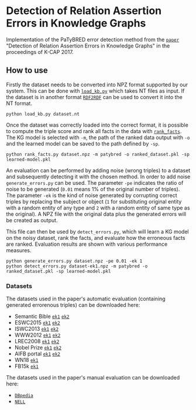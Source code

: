 # Detection of Relation Assertion Errors in Knowledge Graphs

Implementation of the PaTyBRED error detection method from the [`paper`](https://dl.acm.org/citation.cfm?doid=3148011.3148033) "Detection of Relation Assertion Errors in Knowledge Graphs" in the proceedings of K-CAP 2017.


## How to use

Firstly the dataset needs to be converted into NPZ format supported by our system.
This can be done with [`load_kb.py`](https://github.com/aolimelo/kged/blob/master/load_kb.py) which takes NT files as 
input. If the dataset is in another format [`RDF2RDF`](http://www.l3s.de/~minack/rdf2rdf/)
can be used to convert it into the NT format.

```
python load_kb.py dataset.nt
```

Once the dataset was correctly loaded into the correct format, it is possible to compute the triple score and rank all facts 
in the data with [`rank_facts`](https://github.com/aolimelo/kged/blob/master/rank_facts.py).
The KG model is selected with `-m`, the path of the ranked data output with `-o` and the learned model can be saved to the path defined by `-sp`.

```
python rank_facts.py dataset.npz -m patybred -o ranked_dataset.pkl -sp learned-model.pkl 
```

An evaluation can be performed by adding noise (wrong triples) to a dataset and subsequently detecting it with the chosen method.
In order to add noise `generate_errors.py` can be used.
The parameter `-pe` indicates the ratio of noise to be generated (`0.01` means  1% of the original number of triples).
The parameter `-ek` is the kind of noise generated by corrupting correct triples by replacing the subject or object (`1` for substituting original entity with a random entity of any type and `2` with a random entity of same type as the original).
A NPZ file with the original data plus the generated errors will be created as output.

This file can then be used by `detect_errors.py`, which will learn a KG model on the noisy dataset, rank the facts, and evaluate
how the erroneous facts are ranked. 
Evaluation results are shown with various performance measures.

```
python generate_errors.py dataset.npz -pe 0.01 -ek 1
python detect_errors.py dataset-ek1.npz -m patybred -o ranked_dataset.pkl -sp learned-model.pkl 
```


### Datasets

The datasets used in the paper's automatic evaluation (containing generated errorenous triples) can be downloaded here:

- Semantic Bible  [`ek1`](http://data.dws.informatik.uni-mannheim.de/hmctp/datasets/kged/semanticbible-errdet-ek1-p0.010000.npz) [`ek2`](http://data.dws.informatik.uni-mannheim.de/hmctp/datasets/kged/semanticbible-errdet-ek2-p0.010000.npz)
- ESWC2015        [`ek1`](http://data.dws.informatik.uni-mannheim.de/hmctp/datasets/kged/eswc2015-errdet-ek1-p0.010000.npz) [`ek2`](http://data.dws.informatik.uni-mannheim.de/hmctp/datasets/kged/eswc2015-errdet-ek2-p0.010000.npz)
- ISWC2013        [`ek1`](http://data.dws.informatik.uni-mannheim.de/hmctp/datasets/kged/iswc2013-errdet-ek1-p0.010000.npz) [`ek2`](http://data.dws.informatik.uni-mannheim.de/hmctp/datasets/kged/iswc2013-errdet-ek2-p0.010000.npz)
- WWW2012         [`ek1`](http://data.dws.informatik.uni-mannheim.de/hmctp/datasets/kged/www2012-errdet-ek1-p0.010000.npz) [`ek2`](http://data.dws.informatik.uni-mannheim.de/hmctp/datasets/kged/www2012-errdet-ek2-p0.010000.npz)
- LREC2008        [`ek1`](http://data.dws.informatik.uni-mannheim.de/hmctp/datasets/kged/lrec2008-errdet-ek1-p0.010000.npz) [`ek2`](http://data.dws.informatik.uni-mannheim.de/hmctp/datasets/kged/lrec2008-errdet-ek2-p0.010000.npz)
- Nobel Prize     [`ek1`](http://data.dws.informatik.uni-mannheim.de/hmctp/datasets/kged/nobelprize-errdet-ek1-p0.010000.npz) [`ek2`](http://data.dws.informatik.uni-mannheim.de/hmctp/datasets/kged/nobelprize-errdet-ek2-p0.010000.npz)
- AIFB portal     [`ek1`](http://data.dws.informatik.uni-mannheim.de/hmctp/datasets/kged/aifb-errdet-ek1-p0.010000.npz) [`ek2`](http://data.dws.informatik.uni-mannheim.de/hmctp/datasets/kged/aifb-errdet-ek2-p0.010000.npz)
- WN18            [`ek1`](http://data.dws.informatik.uni-mannheim.de/hmctp/datasets/kged/wn18-errdet-ek1-p0.010000.npz)
- FB15k           [`ek1`](http://data.dws.informatik.uni-mannheim.de/hmctp/datasets/kged/fb15k-errdet-ek1-p0.010000.npz)

The datasets used in the paper's manual evaluation can be downloaded here:

- [`DBpedia`](http://data.dws.informatik.uni-mannheim.de/hmctp/datasets/kged/dbpedia.npz)
- [`NELL`](http://data.dws.informatik.uni-mannheim.de/hmctp/datasets/kged/nell.npz)


